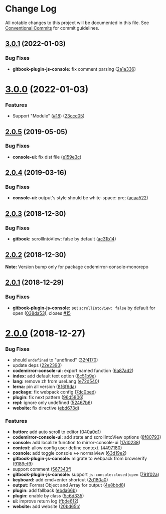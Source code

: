 # Change Log

All notable changes to this project will be documented in this file.
See [Conventional Commits](https://conventionalcommits.org) for commit guidelines.

## [3.0.1](https://github.com/azu/codemirror-console/compare/v3.0.0...v3.0.1) (2022-01-03)


### Bug Fixes

* **gitbook-plugin-js-console:** fix comment parsing ([2a1a336](https://github.com/azu/codemirror-console/commit/2a1a3366d44591dc38f17f8822f08d13a3253ceb))





# [3.0.0](https://github.com/azu/codemirror-console/compare/v2.0.5...v3.0.0) (2022-01-03)


### Features

* Support "Module" ([#18](https://github.com/azu/codemirror-console/issues/18)) ([23ccc05](https://github.com/azu/codemirror-console/commit/23ccc05f505f93b4f71d190a5ff1d1240e92601b))





## [2.0.5](https://github.com/azu/codemirror-console/compare/v2.0.4...v2.0.5) (2019-05-05)


### Bug Fixes

* **console-ui:** fix dist file ([e159e3c](https://github.com/azu/codemirror-console/commit/e159e3c))





## [2.0.4](https://github.com/azu/codemirror-console/compare/v2.0.3...v2.0.4) (2019-03-16)


### Bug Fixes

* **console-ui:** output's style should be white-space: pre; ([acaa522](https://github.com/azu/codemirror-console/commit/acaa522))





## [2.0.3](https://github.com/azu/codemirror-console/compare/v2.0.2...v2.0.3) (2018-12-30)


### Bug Fixes

* **gitbook:** scrollIntoView: false by default ([ac31b14](https://github.com/azu/codemirror-console/commit/ac31b14))





## [2.0.2](https://github.com/azu/codemirror-console/compare/v2.0.1...v2.0.2) (2018-12-30)

**Note:** Version bump only for package codemirror-console-monorepo





## [2.0.1](https://github.com/azu/codemirror-console/compare/v2.0.0...v2.0.1) (2018-12-29)


### Bug Fixes

* **gitbook-plugin-js-console:** set `scrollIntoView: false` by default for open ([038da53](https://github.com/azu/codemirror-console/commit/038da53)), closes [#15](https://github.com/azu/codemirror-console/issues/15)





# [2.0.0](https://github.com/azu/codemirror-console/compare/1.0.0...2.0.0) (2018-12-27)


### Bug Fixes

* should `undefined` to "undfined" ([32f4170](https://github.com/azu/codemirror-console/commit/32f4170))
* update deps ([22e2393](https://github.com/azu/codemirror-console/commit/22e2393))
* **codemirror-console-ui:** export named function ([6a87ad2](https://github.com/azu/codemirror-console/commit/6a87ad2))
* **index:** add default text option ([8c51b9e](https://github.com/azu/codemirror-console/commit/8c51b9e))
* **lang:** remove zh from useLang ([e72d540](https://github.com/azu/codemirror-console/commit/e72d540))
* **lerna:** pin all version ([816f6da](https://github.com/azu/codemirror-console/commit/816f6da))
* **package:** fix webpack config ([7dc0bed](https://github.com/azu/codemirror-console/commit/7dc0bed))
* **plugin:** fix next pattern ([96d5806](https://github.com/azu/codemirror-console/commit/96d5806))
* **repl:** ignore only undefined ([52467b6](https://github.com/azu/codemirror-console/commit/52467b6))
* **website:** fix directive ([ebd673d](https://github.com/azu/codemirror-console/commit/ebd673d))


### Features

* **button:** add auto scroll to editor ([040a0d1](https://github.com/azu/codemirror-console/commit/040a0d1))
* **codemirror-console-ui:** add state and scrollIntoView options ([8f80793](https://github.com/azu/codemirror-console/commit/8f80793))
* **console:** add localize function to mirror-console-ui ([17d0238](https://github.com/azu/codemirror-console/commit/17d0238))
* **context:** allow config user define context. ([4497180](https://github.com/azu/codemirror-console/commit/4497180))
* **cosnole:** add toggle console <-> normalview ([63d19e2](https://github.com/azu/codemirror-console/commit/63d19e2))
* **gitbook-plugin-js-console:** migrate to webpack from browserify ([9189ef9](https://github.com/azu/codemirror-console/commit/9189ef9))
* support <!-- js-console --> comment ([567343f](https://github.com/azu/codemirror-console/commit/567343f))
* **gitbook-plugin-js-console:** support `js-console:closed|open` ([791f02a](https://github.com/azu/codemirror-console/commit/791f02a))
* **keyboard:** add cmd+enter shortcut ([2d180a0](https://github.com/azu/codemirror-console/commit/2d180a0))
* **output:** Format Object and Array for output ([4e8bbd8](https://github.com/azu/codemirror-console/commit/4e8bbd8))
* **plugin:** add fallback ([ebda66b](https://github.com/azu/codemirror-console/commit/ebda66b))
* **plugin:** enable by class ([5c6d335](https://github.com/azu/codemirror-console/commit/5c6d335))
* **ui:** improve return log ([fbde612](https://github.com/azu/codemirror-console/commit/fbde612))
* **website:** add website ([20bd65b](https://github.com/azu/codemirror-console/commit/20bd65b))
